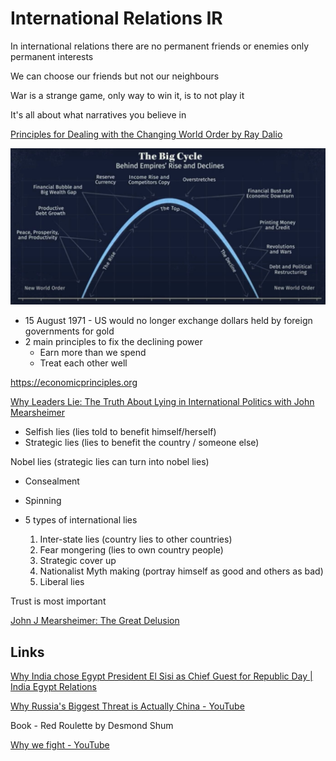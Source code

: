 # International Relations IR

In international relations there are no permanent friends or enemies only permanent interests

We can choose our friends but not our neighbours

War is a strange game, only way to win it, is to not play it

It's all about what narratives you believe in

[Principles for Dealing with the Changing World Order by Ray Dalio](https://www.youtube.com/watch?v=xguam0TKMw8)

![image](../../media/International-Relations-IR-image1.jpg)

- 15 August 1971 - US would no longer exchange dollars held by foreign governments for gold
- 2 main principles to fix the declining power
  - Earn more than we spend
  - Treat each other well

<https://economicprinciples.org>

[Why Leaders Lie: The Truth About Lying in International Politics with John Mearsheimer](https://www.youtube.com/watch?v=VPe5f5dcrGE)

- Selfish lies (lies told to benefit himself/herself)
- Strategic lies (lies to benefit the country / someone else)

Nobel lies (strategic lies can turn into nobel lies)

- Consealment
- Spinning

- 5 types of international lies

    1. Inter-state lies (country lies to other countries)
    2. Fear mongering (lies to own country people)
    3. Strategic cover up
    4. Nationalist Myth making (portray himself as good and others as bad)
    5. Liberal lies

Trust is most important

[John J Mearsheimer: The Great Delusion](https://youtu.be/nZVIaXFN2lU)

## Links

[Why India chose Egypt President El Sisi as Chief Guest for Republic Day | India Egypt Relations](https://www.youtube.com/watch?v=Cr2htefB7yk)

[Why Russia's Biggest Threat is Actually China - YouTube](https://www.youtube.com/watch?v=Iibs7buNwxQ)

Book - Red Roulette by Desmond Shum

[Why we fight - YouTube](https://www.youtube.com/watch?v=1zBZ-aGqldA&ab_channel=CharlesHoskinson)
